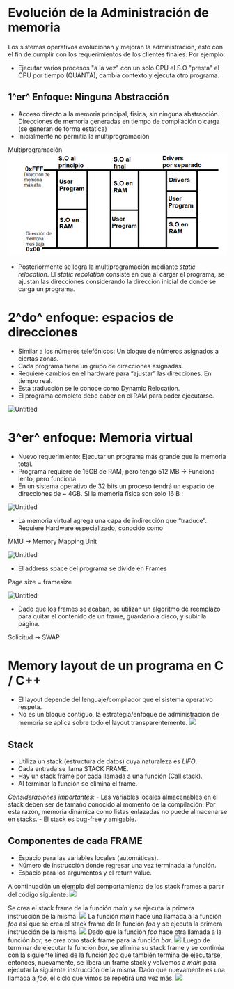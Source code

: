 # Evolución de la Administración de memoria

Los sistemas operativos evolucionan y mejoran la administración, esto con el fin de cumplir con los requerimientos de los clientes finales.
Por ejemplo:

- Ejecutar varios procesos "a la vez" con un solo CPU el S.O "presta" el CPU por tiempo (QUANTA), cambia contexto y ejecuta otro programa.

## 1^er^ Enfoque: Ninguna Abstracción

- Acceso directo a la memoria principal, fisica, sin ninguna abstracción. Direcciones de memoria generadas en tiempo de compilación o carga (se generan de forma estática)
- Inicialmente no permitía la multiprogramación

Multiprogramación
![memoria.png](https://github.com/JBB092/Datos-II/blob/main/LayoutMemoria.png?raw=true)

- Posteriormente se logra la multiprogramación mediante _static relocation_. El _static recolation_ consiste en que al cargar el programa, se ajustan las direcciones considerando la dirección inicial de donde se carga un programa.

# 2^do^ enfoque: espacios de direcciones

- Similar a los números telefónicos: Un bloque de números asignados a ciertas zonas.
- Cada programa tiene un grupo de direcciones asignadas.
- Requiere cambios en el hardware para “ajustar” las direcciones. En tiempo real.
- Esta traducción se le conoce como Dynamic Relocation.
- El programa completo debe caber en el RAM para poder ejecutarse.

![Untitled](Clase%202%20-%209%202%202024%20bc85ecfa5c4e49f49e41b79383c208ee/Untitled.jpeg)

# 3^er^ enfoque: Memoria virtual

- Nuevo requerimiento: Ejecutar un programa más grande que la memoria total.
- Programa requiere de 16GB de RAM, pero tengo 512 MB → Funciona lento, pero funciona.
- En un sistema operativo de 32 bits un proceso tendrá un espacio de direcciones de ~ 4GB. Si la memoria física son solo 16 B :

![Untitled](Clase%202%20-%209%202%202024%20bc85ecfa5c4e49f49e41b79383c208ee/Untitled%201.jpeg)

- La memoria virtual agrega una capa de indirección que “traduce”. Requiere Hardware especializado, conocido como

MMU → Memory Mapping Unit

![Untitled](Clase%202%20-%209%202%202024%20bc85ecfa5c4e49f49e41b79383c208ee/Untitled%202.jpeg)

- El address space del programa se divide en Frames

Page size = framesize

![Untitled](Clase%202%20-%209%202%202024%20bc85ecfa5c4e49f49e41b79383c208ee/Untitled%203.jpeg)

- Dado que los frames se acaban, se utilizan un algoritmo de reemplazo para quitar el contenido de un frame, guardarlo a disco, y subir la página.

Solicitud → SWAP

# Memory layout de un programa en C / C++

- El layout depende del lenguaje/compilador que el sistema operativo respeta.
- No es un bloque contiguo, la estrategia/enfoque de administración de memoria se aplica sobre todo el layout transparentemente.
  ![](Clase-14-Feb-2024/Memory-Layout.png)

## Stack

- Utiliza un stack (estructura de datos) cuya naturaleza es _LIFO_.
- Cada entrada se llama STACK FRAME.
- Hay un stack frame por cada llamada a una función (Call stack).
- Al terminar la función se elimina el frame.

_Consideraciones importantes:_ - Las variables locales almacenables en el stack deben ser de tamaño conocido al momento de la compilación. Por esta razón, memoria dinámica como listas enlazadas no puede almacenarse en stacks. - El stack es bug-free y amigable.

## Componentes de cada FRAME

- Espacio para las variables locales (automáticas).
- Número de instrucción donde regresar una vez terminada la función.
- Espacio para los argumentos y el return value.

A continuación un ejemplo del comportamiento de los stack frames a partir del código siguiente:
![](Clase-14-Feb-2024/Sample-Code.png)

Se crea el stack frame de la función _main_ y se ejecuta la primera instrucción de la misma.
![](Clase-14-Feb-2024/Stack-F1.png)
La función _main_ hace una llamada a la función _foo_ así que se crea el stack frame de la función _foo_ y se ejecuta la primera instrucción de la misma.
![](Clase-14-Feb-2024/Stack-F2.png)
Dado que la función _foo_ hace otra llamada a la función _bar_, se crea otro stack frame para la función _bar_.
![](Clase-14-Feb-2024/Stack-F3.png)
Luego de terminar de ejecutar la función _bar_, se elimina su stack frame y se continúa con la siguiente línea de la función _foo_ que también termina de ejecutarse, entonces, nuevamente, se libera un frame stack y volvemos a _main_ para ejecutar la siguiente instrucción de la misma. Dado que nuevamente es una llamada a _foo_, el ciclo que vimos se repetirá una vez más.
![](Clase-14-Feb-2024/Stack-F4.png)
